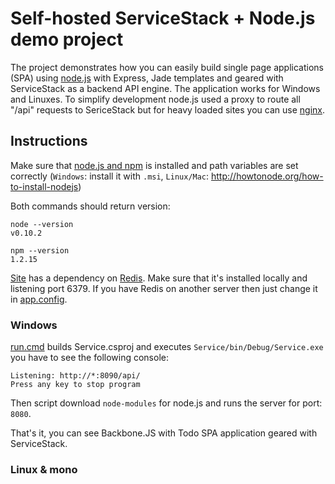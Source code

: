 # Self-hosted ServiceStack + Node.js demo project

The project demonstrates how you can easily build single page applications (SPA) using [node.js](http://nodejs.org/download/) with Express, Jade templates and geared with ServiceStack as a backend API engine. The application works for Windows and Linuxes. To simplify development node.js used a proxy to route all "/api" requests to SericeStack but for heavy loaded sites you can use [nginx](http://wiki.nginx.org/Main). 

## Instructions

Make sure that [node.js and npm](http://nodejs.org/download/) is installed and path variables are set correctly (`Windows`: install it with `.msi`, `Linux/Mac`: http://howtonode.org/how-to-install-nodejs) 

Both commands should return version:

```
node --version
v0.10.2

npm --version
1.2.15
```

[Site](https://github.com/ServiceStack/ServiceStack.UseCases/tree/master/NodeStackProxy/Service) has a dependency on [Redis](http://redis.io/download). Make sure that it's installed locally and listening port 6379. If you have Redis on another server then just change it in [app.config](https://github.com/ServiceStack/ServiceStack.UseCases/blob/master/NodeStackProxy/Service/app.config#L5).

### Windows

[run.cmd](https://github.com/ServiceStack/ServiceStack.UseCases/blob/master/NodeStackProxy/run.cmd) builds Service.csproj and executes `Service/bin/Debug/Service.exe` you have to see the following console:

```
Listening: http://*:8090/api/
Press any key to stop program
```

Then script download `node-modules` for node.js and runs the server for port: `8080`. 

That's it, you can see Backbone.JS with Todo SPA application geared with ServiceStack. 

### Linux & mono


